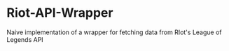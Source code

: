 # Riot-API-Wrapper
Naive implementation of a wrapper for fetching data from RIot's League of Legends API
